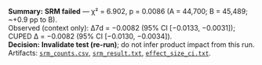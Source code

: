 **Summary:** **SRM failed** — χ² = 6.902, p = 0.0086 (A = 44,700; B = 45,489; ~+0.9 pp to B).  
Observed (context only): Δ7d = −0.0082 (95% CI [−0.0133, −0.0031]); CUPED Δ = −0.0082 (95% CI [−0.0130, −0.0034]).  
**Decision:** **Invalidate test (re-run)**; do not infer product impact from this run.  
Artifacts: [`srm_counts.csv`](docs/srm_counts.csv), [`srm_result.txt`](docs/srm_result.txt), [`effect_size_ci.txt`](docs/effect_size_ci.txt).
